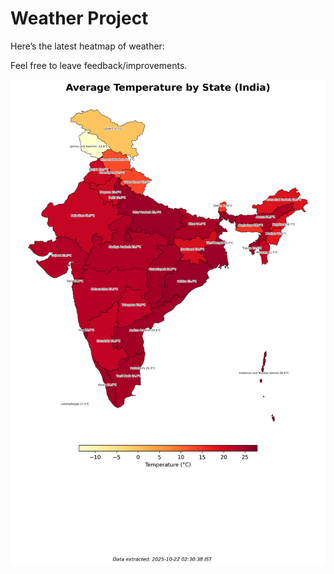 # Weather Project

Here’s the latest heatmap of weather:

Feel free to leave feedback/improvements.

![India Heatmap](docs/assets/india_heatmap.png?v=F7F478)
